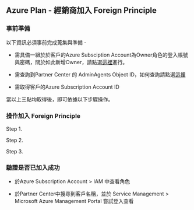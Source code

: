 ## Azure Plan - 經銷商加入 Foreign Principle

### 事前準備

以下資訊必須事前完成蒐集與準備 -

- 需具備一組於於客戶的Azure Subsciption Account為Owner角色的登入帳號與密碼，關於如此新增Owner，請點選[這裡](https://github.com/MarkChang-Core/AzurePlan-Join-Foreign-Principle/blob/main/Lab1-1.md)進行。

- 需查詢到Partner Center 的 AdminAgents Object ID，如何查詢請點選[這裡](https://github.com/MarkChang-Core/AzurePlan-Join-Foreign-Principle/blob/main/Lab1-2.md)

- 需取得客戶的Azure Subscription Account ID

當以上三點均取得後，即可依據以下步驟操作。

### 操作加入 Foreign Principle

Step 1. 

Step 2. 

Step 3.

### 驗證是否已加入成功

- 於Azure Subscription Account > IAM 中查看角色

- 於Partner Center中搜尋到客戶名稱，並於 Service Management > Microsoft Azure Management Portal 嘗試登入查看

